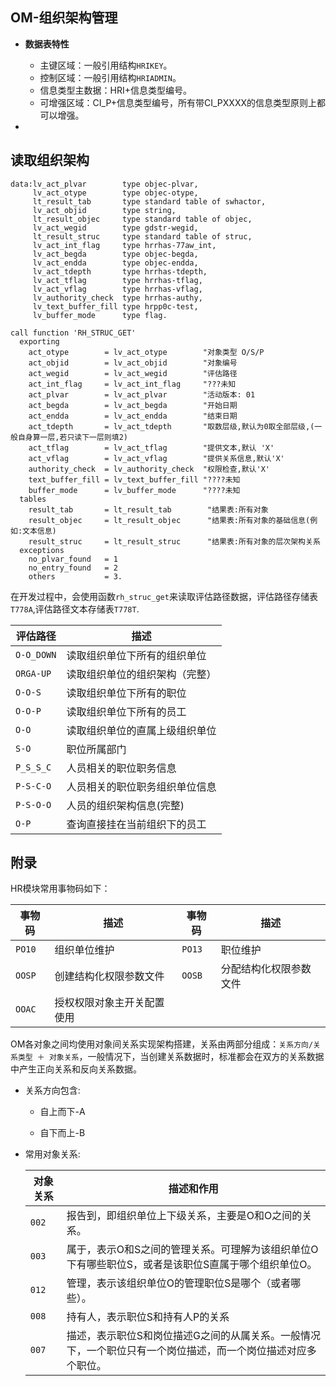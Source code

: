 ## OM-组织架构管理

- **数据表特性**

  - 主键区域：一般引用结构`HRIKEY`。
  - 控制区域：一般引用结构`HRIADMIN`。
  - 信息类型主数据：HRI+信息类型编号。
  - 可增强区域：CI_P+信息类型编号，所有带CI_PXXXX的信息类型原则上都可以增强。

- 

  

## 读取组织架构

<!-- tabs:start -->

<!-- tab:代码示例 -->

```abap
data:lv_act_plvar        type objec-plvar,
     lv_act_otype        type objec-otype,
     lt_result_tab       type standard table of swhactor,
     lv_act_objid        type string,
     lt_result_objec     type standard table of objec,
     lv_act_wegid        type gdstr-wegid,
     lt_result_struc     type standard table of struc,
     lv_act_int_flag     type hrrhas-77aw_int,
     lv_act_begda        type objec-begda,
     lv_act_endda        type objec-endda,
     lv_act_tdepth       type hrrhas-tdepth,
     lv_act_tflag        type hrrhas-tflag,
     lv_act_vflag        type hrrhas-vflag,
     lv_authority_check  type hrrhas-authy,
     lv_text_buffer_fill type hrpp0c-test,
     lv_buffer_mode      type flag.

call function 'RH_STRUC_GET'
  exporting
    act_otype        = lv_act_otype        "对象类型 O/S/P
    act_objid        = lv_act_objid        "对象编号
    act_wegid        = lv_act_wegid        "评估路径
    act_int_flag     = lv_act_int_flag     "???未知
    act_plvar        = lv_act_plvar        "活动版本: 01
    act_begda        = lv_act_begda        "开始日期
    act_endda        = lv_act_endda        "结束日期
    act_tdepth       = lv_act_tdepth       "取数层级,默认为0取全部层级,(一般自身算一层,若只读下一层则填2)
    act_tflag        = lv_act_tflag        "提供文本,默认 'X'
    act_vflag        = lv_act_vflag        "提供关系信息,默认'X'
    authority_check  = lv_authority_check  "权限检查,默认'X'
    text_buffer_fill = lv_text_buffer_fill "????未知
    buffer_mode      = lv_buffer_mode      "????未知
  tables
    result_tab       = lt_result_tab        "结果表:所有对象
    result_objec     = lt_result_objec      "结果表:所有对象的基础信息(例如:文本信息)
    result_struc     = lt_result_struc      "结果表:所有对象的层次架构关系
  exceptions
    no_plvar_found   = 1
    no_entry_found   = 2
    others           = 3.
```

<!-- tab:常用评估路径 -->

在开发过程中，会使用函数`rh_struc_get`来读取评估路径数据，评估路径存储表`T778A`,评估路径文本存储表`T778T`.

| 评估路径   | 描述                           |
| ---------- | ------------------------------ |
| `O-O_DOWN` | 读取组织单位下所有的组织单位   |
| `ORGA-UP`  | 读取组织单位的组织架构（完整） |
| `O-O-S`    | 读取组织单位下所有的职位       |
| `O-O-P`    | 读取组织单位下所有的员工       |
| `O-O`      | 读取组织单位的直属上级组织单位 |
| `S-O`      | 职位所属部门                   |
| `P_S_S_C`  | 人员相关的职位职务信息         |
| `P-S-C-O`  | 人员相关的职位职务组织单位信息 |
| `P-S-O-O`  | 人员的组织架构信息(完整)       |
| `O-P`      | 查询直接挂在当前组织下的员工   |

<!-- tabs:end -->

## 附录

<!-- tabs:start -->

<!-- tab:常用事物码 -->

HR模块常用事物码如下：

| 事物码 | 描述                       | 事物码 | 描述                   |
| ------ | -------------------------- | ------ | ---------------------- |
| `PO10` | 组织单位维护               | `PO13` | 职位维护               |
| `OOSP` | 创建结构化权限参数文件     | `OOSB` | 分配结构化权限参数文件 |
| `OOAC` | 授权权限对象主开关配置使用 |        |                        |

<!-- tab:常用的对象关系 -->

OM各对象之间均使用对象间关系实现架构搭建，关系由两部分组成：`关系方向/关系类型 ＋ 对象关系`，一般情况下，当创建关系数据时，标准都会在双方的关系数据中产生正向关系和反向关系数据。

- 关系方向包含:

  - 自上而下-A

  - 自下而上-B

- 常用对象关系:

  | 对象关系 | 描述和作用                                                   |
  | -------- | ------------------------------------------------------------ |
  | `002`    | 报告到，即组织单位上下级关系，主要是O和O之间的关系。         |
  | `003`    | 属于，表示O和S之间的管理关系。可理解为该组织单位O下有哪些职位S，或者是该职位S直属于哪个组织单位O。 |
  | `012`    | 管理，表示该组织单位O的管理职位S是哪个（或者哪些）。         |
  | `008`    | 持有人，表示职位S和持有人P的关系                             |
  | `007`    | 描述，表示职位S和岗位描述G之间的从属关系。一般情况下，一个职位只有一个岗位描述，而一个岗位描述对应多个职位。 |
  

<!-- tabs:end -->